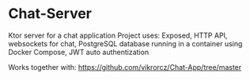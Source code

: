# Chat-Server
Ktor server for a chat application
Project uses: Exposed, HTTP API, websockets for chat, PostgreSQL database running in a container using Docker Compose, JWT auto authentization

Works together with: https://github.com/vikrorcz/Chat-App/tree/master
